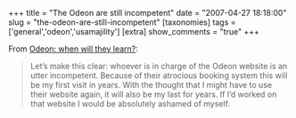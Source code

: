 +++
title = "The Odeon are still incompetent"
date = "2007-04-27 18:18:00"
slug = "the-odeon-are-still-incompetent"
[taxonomies]
tags = ['general','odeon','usamajility']
[extra]
show_comments = "true"
+++

From [Odeon: when will they learn?](http://usamajility.blogspot.com/2007/04/odeon-when-will-they-learn.html):

> Let’s make this clear: whoever is in charge of the Odeon website is an utter incompetent. Because of their atrocious booking system this will be my first visit in years. With the thought that I might have to use their website again, it will also be my last for years. If I’d worked on that website I would be absolutely ashamed of myself.
